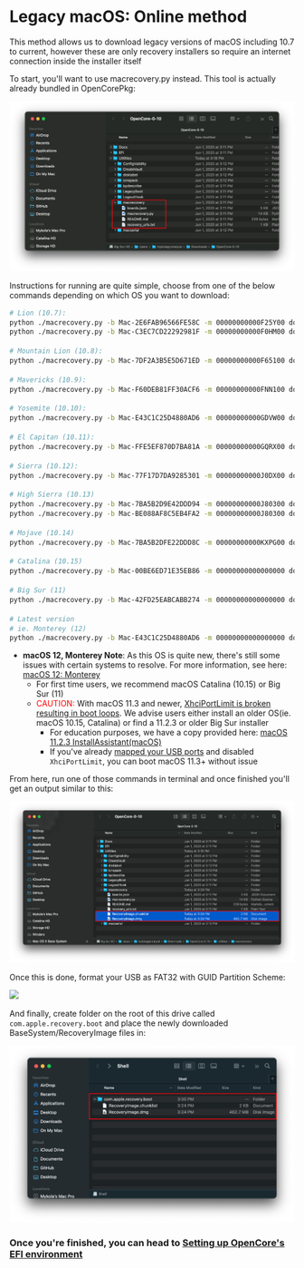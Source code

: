 # Legacy macOS: Online method

This method allows us to download legacy versions of macOS including 10.7 to current, however these are only recovery installers so require an internet connection inside the installer itself

To start, you'll want to use macrecovery.py instead. This tool is actually already bundled in OpenCorePkg:

![](../images/installer-guide/legacy-mac-install-md/macrecovery.png)

Instructions for running are quite simple, choose from one of the below commands depending on which OS you want to download:

```sh
# Lion (10.7):
python ./macrecovery.py -b Mac-2E6FAB96566FE58C -m 00000000000F25Y00 download
python ./macrecovery.py -b Mac-C3EC7CD22292981F -m 00000000000F0HM00 download

# Mountain Lion (10.8):
python ./macrecovery.py -b Mac-7DF2A3B5E5D671ED -m 00000000000F65100 download

# Mavericks (10.9):
python ./macrecovery.py -b Mac-F60DEB81FF30ACF6 -m 00000000000FNN100 download

# Yosemite (10.10):
python ./macrecovery.py -b Mac-E43C1C25D4880AD6 -m 00000000000GDVW00 download

# El Capitan (10.11):
python ./macrecovery.py -b Mac-FFE5EF870D7BA81A -m 00000000000GQRX00 download

# Sierra (10.12):
python ./macrecovery.py -b Mac-77F17D7DA9285301 -m 00000000000J0DX00 download

# High Sierra (10.13)
python ./macrecovery.py -b Mac-7BA5B2D9E42DDD94 -m 00000000000J80300 download
python ./macrecovery.py -b Mac-BE088AF8C5EB4FA2 -m 00000000000J80300 download

# Mojave (10.14)
python ./macrecovery.py -b Mac-7BA5B2DFE22DDD8C -m 00000000000KXPG00 download

# Catalina (10.15)
python ./macrecovery.py -b Mac-00BE6ED71E35EB86 -m 00000000000000000 download

# Big Sur (11)
python ./macrecovery.py -b Mac-42FD25EABCABB274 -m 00000000000000000 download

# Latest version
# ie. Monterey (12)
python ./macrecovery.py -b Mac-E43C1C25D4880AD6 -m 00000000000000000 download
```

* **macOS 12, Monterey Note**: As this OS is quite new, there's still some issues with certain systems to resolve. For more information, see here: [macOS 12: Monterey](../extras/monterey.md)
  * For first time users, we recommend macOS Catalina (10.15) or Big Sur (11)
  * <span style="color:red"> CAUTION: </span> With macOS 11.3 and newer, [XhciPortLimit is broken resulting in boot loops](https://github.com/dortania/bugtracker/issues/162). We advise users either install an older OS(ie. macOS 10.15, Catalina) or find a 11.2.3 or older Big Sur installer
    * For education purposes, we have a copy provided here: [macOS 11.2.3 InstallAssistant(macOS)](https://archive.org/details/install-mac-os-11.2.3-20-d-91)
    * If you've already [mapped your USB ports](https://dortania.github.io/OpenCore-Post-Install/usb/) and disabled `XhciPortLimit`, you can boot macOS 11.3+ without issue

From here, run one of those commands in terminal and once finished you'll get an output similar to this:

![](../images/installer-guide/legacy-mac-install-md/download-done.png)

Once this is done, format your USB as FAT32 with GUID Partition Scheme:

![](../images/installer-guide/legacy-mac-install-md/fat32-erase.png)

And finally, create folder on the root of this drive called `com.apple.recovery.boot` and place the newly downloaded BaseSystem/RecoveryImage files in:

![](../images/installer-guide/legacy-mac-install-md/dmg-chunklist.png)

### Once you're finished, you can head to [Setting up OpenCore's EFI environment](./mac-install.md#setting-up-opencore-s-efi-environment)
